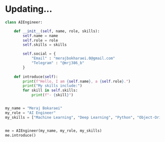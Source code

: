 # Updating...

``` Python
class AIEngineer:

    def __init__(self, name, role, skills):
        self.name = name
        self.role = role
        self.skills = skills

        self.social = {
            "Email" : "merajbokharaei.0@gmail.com"
            "Telegram" : "@mrj386_b"
        }
        
    def introduce(self):
        print(f"Hello, I am {self.name}, a {self.role}.")
        print("My skills include:")
        for skill in self.skills:
            print(f"- {skill}")


my_name = "Meraj Bokaraei"
my_role = "AI Engineer"
my_skills = ["Machine Learning", "Deep Learning", "Python", "Object-Oriented Programming"]


me = AIEngineer(my_name, my_role, my_skills)
me.introduce()
```

<!---
mrj386/mrj386 is a ✨ special ✨ repository because its `README.md` (this file) appears on your GitHub profile.
You can click the Preview link to take a look at your changes.
--->
